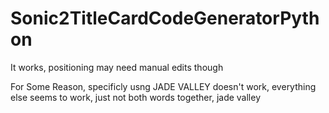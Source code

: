 # Sonic2TitleCardCodeGeneratorPython
 It works, positioning may need manual edits though
 
 For Some Reason, specificly usng JADE VALLEY doesn't work, everything else seems to work, just not both words together, jade valley
